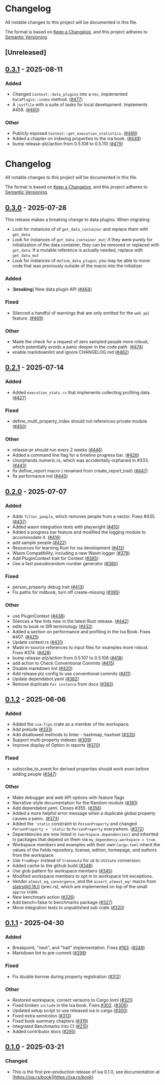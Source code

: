 # Changelog

All notable changes to this project will be documented in this file.

The format is based on [Keep a Changelog](https://keepachangelog.com/en/1.0.0/),
and this project adheres to [Semantic Versioning](https://semver.org/spec/v2.0.0.html).

## [Unreleased]

## [0.3.1](https://github.com/CDCgov/ixa/compare/ixa-v0.3.0...ixa-v0.3.1) - 2025-08-11

### Added

- Changed `Context::data_plugins` into a `Vec`, implemented `DataPlugin::index` method. ([#477](https://github.com/CDCgov/ixa/pull/477))
- A `justfile` with a suite of tasks for local development. Implements #459. ([#460](https://github.com/CDCgov/ixa/pull/460))

### Other

- Publicly exposed `Context::get_execution_statistics`. ([#489](https://github.com/CDCgov/ixa/pull/489))
- Added a chapter on indexing properties to the ixa book. ([#449](https://github.com/CDCgov/ixa/pull/449))
- bump release-plz/action from 0.5.108 to 0.5.110 ([#479](https://github.com/CDCgov/ixa/pull/479))
# Changelog

All notable changes to this project will be documented in this file.

The format is based on [Keep a Changelog](https://keepachangelog.com/en/1.0.0/),
and this project adheres to [Semantic Versioning](https://semver.org/spec/v2.0.0.html).

## [0.3.0](https://github.com/CDCgov/ixa/compare/ixa-v0.2.1...ixa-v0.3.0) - 2025-07-28

This release makes a breaking change to data plugins. When migrating:

* Look for instances of of `get_data_container` and replace them with `get_data`
* Look for instances of `get_data_container_mut`; if they were purely for initialization of
  the data container, they can be removed or replaced with `get_data`.
  If a mutable reference is actually needed, replace with `get_data_mut`
* Look for instances of `define_data_plugin`; you may be able
  to move code that was previously outside of the macro into the initializer

### Added

- [**breaking**] New data plugin API ([#464](https://github.com/CDCgov/ixa/pull/464))

### Fixed

- Silenced a handful of warnings that are only emitted for the `web_api` feature. ([#469](https://github.com/CDCgov/ixa/pull/469))

### Other

- Made the check for a request of zero sampled people more robust, which potentially avoids a panic deeper in the code path. ([#474](https://github.com/CDCgov/ixa/pull/474))
- enable markdownlint and ignore CHANGELOG.md ([#462](https://github.com/CDCgov/ixa/pull/462))

## [0.2.1](https://github.com/CDCgov/ixa/compare/ixa-v0.2.0...ixa-v0.2.1) - 2025-07-14

### Added

- Added `execution_stats.rs` that implements collecting profiling data. ([#427](https://github.com/CDCgov/ixa/pull/427))

### Fixed

- define_multi_property_index should not references private module ([#450](https://github.com/CDCgov/ixa/pull/450))

### Other

- release-pr should run every 2 weeks ([#446](https://github.com/CDCgov/ixa/pull/446))
- Added a command line flag for a timeline progress bar. ([#426](https://github.com/CDCgov/ixa/pull/426))
- Unorphands numeric.rs, which was accidentally orphaned in #333. ([#443](https://github.com/CDCgov/ixa/pull/443))
- fix define_report macro ( renamed from create_report_trait) ([#447](https://github.com/CDCgov/ixa/pull/447))
- fix performance md ([#445](https://github.com/CDCgov/ixa/pull/445))

## [0.2.0](https://github.com/CDCgov/ixa/compare/ixa-v0.1.2...ixa-v0.2.0) - 2025-07-07

### Added

- Adds `filter_people`, which removes people from a vector. Fixes #435. ([#437](https://github.com/CDCgov/ixa/pull/437))
- Added wasm integration tests with playwright ([#410](https://github.com/CDCgov/ixa/pull/410))
- Added a progress bar feature and modified the logging module to accommodate it. ([#416](https://github.com/CDCgov/ixa/pull/416))
- add sample people ([#422](https://github.com/CDCgov/ixa/pull/422))
- Resources for learning Rust for ixa development ([#412](https://github.com/CDCgov/ixa/pull/412))
- Wasm Compatibility, including a new Wasm logger ([#379](https://github.com/CDCgov/ixa/pull/379))
- Add PluginContext trait for Context ([#385](https://github.com/CDCgov/ixa/pull/385))
- Use a fast pseudorandom number generator ([#380](https://github.com/CDCgov/ixa/pull/380))

### Fixed

- person_property debug trait ([#413](https://github.com/CDCgov/ixa/pull/413))
- Fix paths for mdbook, turn off create-missing ([#395](https://github.com/CDCgov/ixa/pull/395))

### Other

- use PluginContext ([#438](https://github.com/CDCgov/ixa/pull/438))
- Silences a few lints new in the latest Rust release. ([#442](https://github.com/CDCgov/ixa/pull/442))
- edits to book re SIR terminology ([#432](https://github.com/CDCgov/ixa/pull/432))
- Added a section on performance and profiling in the Ixa Book. Fixes #407. ([#425](https://github.com/CDCgov/ixa/pull/425))
- Update context.rs ([#431](https://github.com/CDCgov/ixa/pull/431))
- Made in-source references to input files for examples more robust. Fixes #374. ([#428](https://github.com/CDCgov/ixa/pull/428))
- bump release-plz/action from 0.5.107 to 0.5.108 ([#418](https://github.com/CDCgov/ixa/pull/418))
- add action to Check Conventional Commits ([#415](https://github.com/CDCgov/ixa/pull/415))
- Disable markdown lint ([#420](https://github.com/CDCgov/ixa/pull/420))
- Add release plz config to use conventional commits ([#411](https://github.com/CDCgov/ixa/pull/411))
- Update dependabot.yaml ([#382](https://github.com/CDCgov/ixa/pull/382))
- Remove duplicate `For instance` from docs ([#383](https://github.com/CDCgov/ixa/pull/383))

## [0.1.2](https://github.com/CDCgov/ixa/compare/ixa-v0.1.1...ixa-v0.1.2) - 2025-06-06

### Added

- Added the `ixa-fips` crate as a member of the workspace.
- Add prelude ([#333](https://github.com/CDCgov/ixa/pull/333))
- Add disallowed methods to linter - hashmap, hashset ([#335](https://github.com/CDCgov/ixa/pull/335))
- Support multi-property indexes ([#309](https://github.com/CDCgov/ixa/pull/309))
- Improve display of Option in reports ([#370](https://github.com/CDCgov/ixa/pull/370))

### Fixed

- subscribe_to_event for derived properties should work even before adding people ([#347](https://github.com/CDCgov/ixa/pull/347))

### Other

- Make debugger and web API options with feature flags
- Narrative-style documentation for the Random module ([#361](https://github.com/CDCgov/ixa/pull/361))
- Add dependabot.yaml. Closes #355. ([#356](https://github.com/CDCgov/ixa/pull/356))
- Added a more helpful error message when a duplicate global property causes a panic. ([#373](https://github.com/CDCgov/ixa/pull/373))
- Added the `'static` constraint to `PersonProperty` and changed `PersonProperty + 'static` to `PersonProperty` everywhere. ([#372](https://github.com/CDCgov/ixa/pull/372))
- Dependencies are now listed in `[workspace.dependencies]` and inherited in packages that depend on them via `my_dependency.workspace = true`.
- Workspace members and examples with their own `Cargo.toml` inherit the values of the fields repository, license, edition, homepage, and authors from the workspace.
- Use `FromRepr` instead of `transmute` for `u8` to `USState` conversion.
- Added cache to the github build ([#348](https://github.com/CDCgov/ixa/pull/348))
- Use glob pattern for workspace members ([#345](https://github.com/CDCgov/ixa/pull/345))
- Modified workspace members to opt in to workspace lint exceptions.
- Vendor `almost_eq`, `convergence`, and the `assert_almost_eq!` macro from statrs@0.18.0 (prec.rs), which are implemented on top of the small `approx` crate.
- New benchmark action ([#326](https://github.com/CDCgov/ixa/pull/326))
- Add bench=false to benchmarks package ([#327](https://github.com/CDCgov/ixa/pull/327))
- Move integration tests to unpublished sub crate ([#320](https://github.com/CDCgov/ixa/pull/320))

## [0.1.1](https://github.com/CDCgov/ixa/compare/ixa-v0.1.0...ixa-v0.1.1) - 2025-04-30

### Added

- Breakpoint, "next", and "halt" implementation. Fixes [#163](https://github.com/CDCgov/ixa/pull/163). ([#249](https://github.com/CDCgov/ixa/pull/249))
- Markdown lint to pre-commit ([#298](https://github.com/CDCgov/ixa/pull/298))

### Fixed

- Fix double borrow during property registration ([#312](https://github.com/CDCgov/ixa/pull/312))

### Other

- Restored workspace, correct versions to Cargo.toml ([#321](https://github.com/CDCgov/ixa/pull/321))
- Fixed broken `include` in the Ixa book. Fixes [#302](https://github.com/CDCgov/ixa/pull/302). ([#306](https://github.com/CDCgov/ixa/pull/306))
- Updated setup script to use released ixa in cargo ([#300](https://github.com/CDCgov/ixa/pull/300))
- Fixed extra semicolon ([#313](https://github.com/CDCgov/ixa/pull/313))
- Fixed book summary chapters ([#319](https://github.com/CDCgov/ixa/pull/319))
- Integrated Benchmarks Into CI ([#215](https://github.com/CDCgov/ixa/pull/215))
- Added contributor docs ([#295](https://github.com/CDCgov/ixa/pull/295))

## [0.1.0](https://github.com/CDCgov/ixa/compare/ixa-v0.0.1...ixa-v0.1.0) - 2025-03-21

### Changed

- This is the first pre-production release of ixa 0.1.0, see documentation at [https://ixa.rs/book](https://ixa.rs/book)
